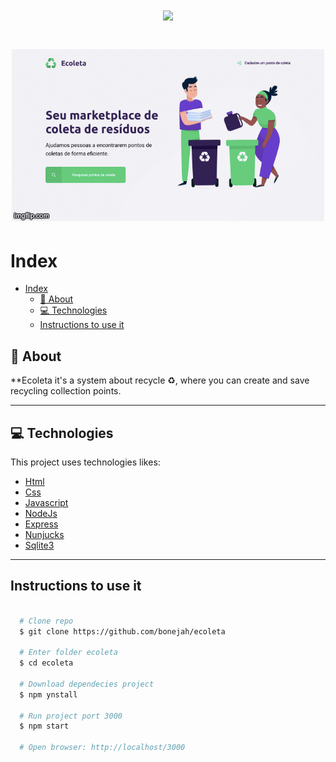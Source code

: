 <h1 align="center">
  <img src="https://ik.imagekit.io/5pahxdzx2d/logo_5On0Ah5EG.png" >
</h1>

<h1 align="center">
  <img src="public/snapshots/ecoleta.gif">
</h1>

# Index
- [Index](#index)
  - [📝 About](#-about)
  - [💻 Technologies](#-technologies)
  - [Instructions to use it](#instructions-to-use-it)

## 📝 About
**Ecoleta it's a system about recycle ♻️, where you can create and save recycling collection points.

---

## 💻 Technologies

This project uses technologies likes: 

- [Html](https://developer.mozilla.org/en-US/docs/Web/HTML)
- [Css](https://developer.mozilla.org/en-US/docs/Web/CSS)
- [Javascript](https://developer.mozilla.org/en-US/docs/Web/JavaScript)
- [NodeJs](https://nodejs.org/en/)
- [Express](https://expressjs.com/)
- [Nunjucks](https://mozilla.github.io/nunjucks/)
- [Sqlite3](https://www.sqlite.org/index.html)

---

## Instructions to use it

```bash

  # Clone repo
  $ git clone https://github.com/bonejah/ecoleta

  # Enter folder ecoleta
  $ cd ecoleta

  # Download dependecies project
  $ npm ynstall

  # Run project port 3000
  $ npm start 

  # Open browser: http://localhost/3000

```


